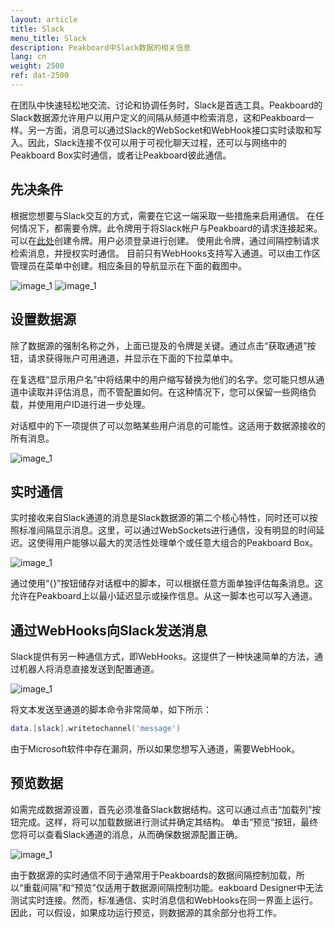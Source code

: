 ```yaml
---
layout: article
title: Slack
menu_title: Slack
description: Peakboard中Slack数据的相关信息
lang: cn
weight: 2500
ref: dat-2500
---
```

在团队中快速轻松地交流、讨论和协调任务时，Slack是首选工具。Peakboard的Slack数据源允许用户以用户定义的间隔从频道中检索消息，这和Peakboard一样。另一方面，消息可以通过Slack的WebSocket和WebHook接口实时读取和写入。因此，Slack连接不仅可以用于可视化聊天过程，还可以与网络中的Peakboard Box实时通信，或者让Peakboard彼此通信。

## 先决条件

根据您想要与Slack交互的方式，需要在它这一端采取一些措施来启用通信。
在任何情况下，都需要令牌。此令牌用于将Slack帐户与Peakboard的请求连接起来。可以在[此处](https://api.slack.com/custom-integrations/legacy-tokens)创建令牌。用户必须登录进行创建。
使用此令牌，通过间隔控制请求检索消息，并授权实时通信。
目前只有WebHooks支持写入通道。可以由工作区管理员在菜单中创建。相应条目的导航显示在下面的截图中。

![image_1](/assets/images/Data_Sources/Slack/Datenquelle_Slack_00_WebHook.png)
![image_1](/assets/images/Data_Sources/Slack/Datenquelle_Slack_01_WebHook2.png)

## 设置数据源

除了数据源的强制名称之外，上面已提及的令牌是关键。通过点击“获取通道”按钮，请求获得账户可用通道，并显示在下面的下拉菜单中。

在复选框“显示用户名”中将结果中的用户缩写替换为他们的名字。您可能只想从通道中读取并评估消息，而不管配置如何。在这种情况下，您可以保留一些网络负载，并使用用户ID进行进一步处理。

对话框中的下一项提供了可以忽略某些用户消息的可能性。这适用于数据源接收的所有消息。

![image_1](/assets/images/Data_Sources/Slack/Datenquelle_Slack_03_UserList.png)

## 实时通信

实时接收来自Slack通道的消息是Slack数据源的第二个核心特性，同时还可以按照标准间隔显示消息。这里，可以通过WebSockets进行通信，没有明显的时间延迟。这使得用户能够以最大的灵活性处理单个或任意大组合的Peakboard Box。

![image_1](/assets/images/Data_Sources/Slack/Datenquelle_Slack_04_RTM.png)

通过使用“{}”按钮储存对话框中的脚本，可以根据任意方面单独评估每条消息。这允许在Peakboard上以最小延迟显示或操作信息。从这一脚本也可以写入通道。

## 通过WebHooks向Slack发送消息

Slack提供有另一种通信方式，即WebHooks。这提供了一种快速简单的方法，通过机器人将消息直接发送到配置通道。

![image_1](/assets/images/Data_Sources/Slack/Datenquelle_Slack_05_WebHookSection.png)

将文本发送至通道的脚本命令非常简单，如下所示：
```lua
data.[slack].writetochannel('message')
```
由于Microsoft软件中存在漏洞，所以如果您想写入通道，需要WebHook。

## 预览数据

如需完成数据源设置，首先必须准备Slack数据结构。这可以通过点击“加载列”按钮完成。这样，将可以加载数据进行测试并确定其结构。
单击“预览”按钮，最终您将可以查看Slack通道的消息，从而确保数据源配置正确。

![image_1](/assets/images/Data_Sources/Slack/Datenquelle_Slack_06_Preview.png)

由于数据源的实时通信不同于通常用于Peakboards的数据间隔控制加载，所以“重载间隔”和“预览”仅适用于数据源间隔控制功能。eakboard Designer中无法测试实时连接。然而，标准通信、实时消息信和WebHooks在同一界面上运行。因此，可以假设，如果成功运行预览，则数据源的其余部分也将工作。
